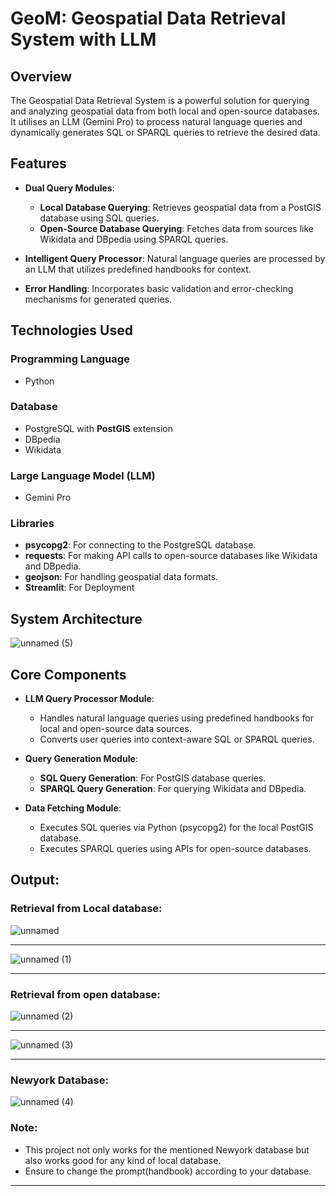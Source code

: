 # GeoM: Geospatial Data Retrieval System with LLM

## Overview
The Geospatial Data Retrieval System is a powerful solution for querying and analyzing geospatial data from both local and open-source databases.
It utilises an LLM (Gemini Pro) to process natural language queries and dynamically generates SQL or SPARQL queries to retrieve the desired data.




## Features
- **Dual Query Modules**:  
  - **Local Database Querying**: Retrieves geospatial data from a PostGIS database using SQL queries.  
  - **Open-Source Database Querying**: Fetches data from sources like Wikidata and DBpedia using SPARQL queries.  

- **Intelligent Query Processor**: Natural language queries are processed by an LLM that utilizes predefined handbooks for context.  

- **Error Handling**: Incorporates basic validation and error-checking mechanisms for generated queries.  

## Technologies Used

### Programming Language
- Python

### Database
- PostgreSQL with **PostGIS** extension
- DBpedia
- Wikidata

### Large Language Model (LLM)
-  Gemini Pro

### Libraries
- **psycopg2**: For connecting to the PostgreSQL database.
- **requests**: For making API calls to open-source databases like Wikidata and DBpedia.
- **geojson**: For handling geospatial data formats.
- **Streamlit**: For Deployment


## System Architecture

![unnamed (5)](https://github.com/user-attachments/assets/ed5004c0-00f2-4ae1-b2a9-2f95f6cec62e)

## **Core Components**  
- **LLM Query Processor Module**:
  - Handles natural language queries using predefined handbooks for local and open-source data sources.
  - Converts user queries into context-aware SQL or SPARQL queries.
  
- **Query Generation Module**:
  - **SQL Query Generation**: For PostGIS database queries.
  - **SPARQL Query Generation**: For querying Wikidata and DBpedia.

- **Data Fetching Module**:
  - Executes SQL queries via Python (psycopg2) for the local PostGIS database.
  - Executes SPARQL queries using APIs for open-source databases.
 
## Output:

### Retrieval from Local database:

![unnamed](https://github.com/user-attachments/assets/d2aaa4e4-33c7-4331-a06e-c31dcdb5b868)

---
![unnamed (1)](https://github.com/user-attachments/assets/d193435b-8663-4eb2-9d05-5e62350167ac)

---

### Retrieval from open database:

![unnamed (2)](https://github.com/user-attachments/assets/1bc5c253-6767-4af9-9e32-8f896ad2d007)

---
![unnamed (3)](https://github.com/user-attachments/assets/b2678646-5a8d-4e44-9b43-7f0f6d85df8b)

---

### Newyork Database:
![unnamed (4)](https://github.com/user-attachments/assets/e06fc1be-d7e7-4b32-a839-36c8e3f0ad71)

### Note: 
- This project not only works for the mentioned Newyork database but also works good for any kind of local database.
- Ensure to change the prompt(handbook) according to your database.









---
